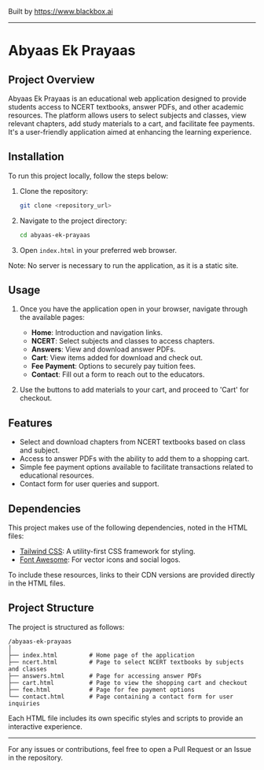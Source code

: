 
Built by https://www.blackbox.ai

---

# Abyaas Ek Prayaas

## Project Overview
Abyaas Ek Prayaas is an educational web application designed to provide students access to NCERT textbooks, answer PDFs, and other academic resources. The platform allows users to select subjects and classes, view relevant chapters, add study materials to a cart, and facilitate fee payments. It's a user-friendly application aimed at enhancing the learning experience.

## Installation
To run this project locally, follow the steps below:

1. Clone the repository:
   ```bash
   git clone <repository_url>
   ```

2. Navigate to the project directory:
   ```bash
   cd abyaas-ek-prayaas
   ```

3. Open `index.html` in your preferred web browser.

Note: No server is necessary to run the application, as it is a static site.

## Usage
1. Once you have the application open in your browser, navigate through the available pages:
   - **Home**: Introduction and navigation links.
   - **NCERT**: Select subjects and classes to access chapters.
   - **Answers**: View and download answer PDFs.
   - **Cart**: View items added for download and check out.
   - **Fee Payment**: Options to securely pay tuition fees.
   - **Contact**: Fill out a form to reach out to the educators.

2. Use the buttons to add materials to your cart, and proceed to 'Cart' for checkout.

## Features
- Select and download chapters from NCERT textbooks based on class and subject.
- Access to answer PDFs with the ability to add them to a shopping cart.
- Simple fee payment options available to facilitate transactions related to educational resources.
- Contact form for user queries and support.

## Dependencies
This project makes use of the following dependencies, noted in the HTML files:
- [Tailwind CSS](https://tailwindcss.com/): A utility-first CSS framework for styling.
- [Font Awesome](https://fontawesome.com/): For vector icons and social logos.

To include these resources, links to their CDN versions are provided directly in the HTML files.

## Project Structure
The project is structured as follows:

```
/abyaas-ek-prayaas
│
├── index.html         # Home page of the application
├── ncert.html         # Page to select NCERT textbooks by subjects and classes
├── answers.html       # Page for accessing answer PDFs
├── cart.html          # Page to view the shopping cart and checkout
├── fee.html           # Page for fee payment options
└── contact.html       # Page containing a contact form for user inquiries
```

Each HTML file includes its own specific styles and scripts to provide an interactive experience.

---

For any issues or contributions, feel free to open a Pull Request or an Issue in the repository.